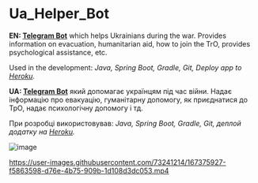 # Ua_Helper_Bot
**EN: [Telegram Bot](https://t.me/ua_borymskyi_helper_bot)** which helps Ukrainians during the war. Provides information on evacuation, humanitarian aid, how to join the TrO, provides psychological assistance, etc.

Used in the development: *Java, Spring Boot, Gradle, Git, Deploy app to [Heroku](https://dashboard.heroku.com/).*






**UA: [Telegram Bot](https://t.me/ua_borymskyi_helper_bot)** який допомагає українцям під час війни. Надає інформацію про евакуацію, гуманітарну допомогу, як приєднатися до ТрО, надає психологічну допомогу і тд.

При розробці використовував: *Java, Spring Boot, Gradle, Git, деплой додатку на [Heroku](https://dashboard.heroku.com/).*

![image](https://user-images.githubusercontent.com/73241214/167372409-6b9eda17-f702-42ff-89dd-634ff726b5fa.png)

https://user-images.githubusercontent.com/73241214/167375927-f5863598-d76e-4b75-909b-1d108d3dc053.mp4
